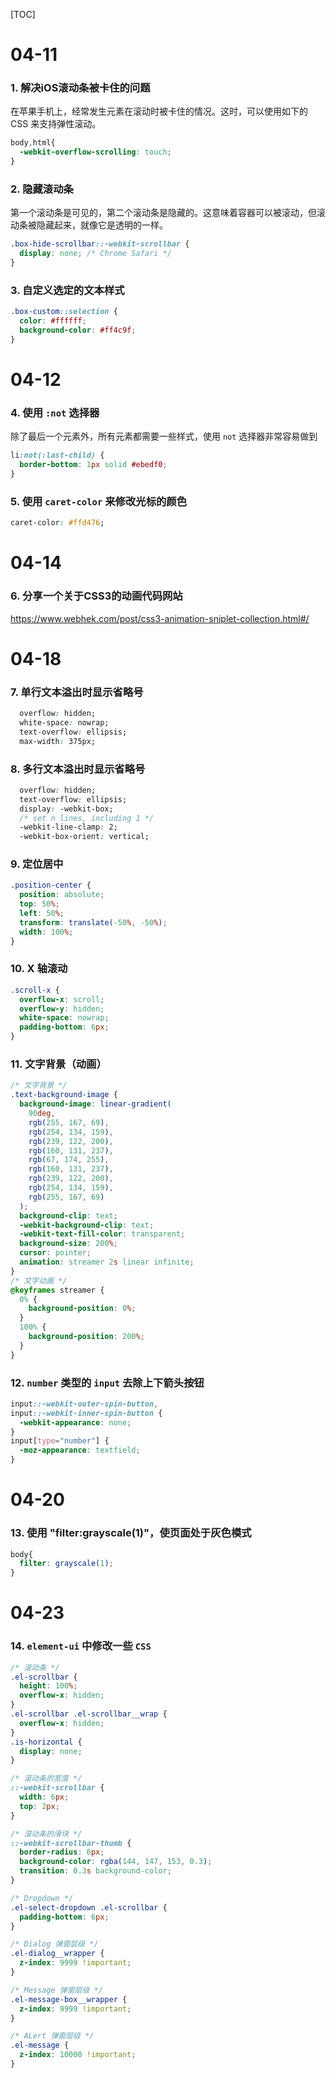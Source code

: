 [TOC]

# 04-11

### 1. 解决iOS滚动条被卡住的问题

在苹果手机上，经常发生元素在滚动时被卡住的情况。这时，可以使用如下的 CSS 来支持弹性滚动。

```css
body,html{
  -webkit-overflow-scrolling: touch;
}
```

### 2. 隐藏滚动条

第一个滚动条是可见的，第二个滚动条是隐藏的。这意味着容器可以被滚动，但滚动条被隐藏起来，就像它是透明的一样。

```css
.box-hide-scrollbar::-webkit-scrollbar {
  display: none; /* Chrome Safari */
}
```

### 3. 自定义选定的文本样式

```css
.box-custom::selection {
  color: #ffffff;
  background-color: #ff4c9f;
}
```



# 04-12

### 4. 使用 `:not` 选择器

除了最后一个元素外，所有元素都需要一些样式，使用 `not` 选择器非常容易做到

```css
li:not(:last-child) {
  border-bottom: 1px solid #ebedf0;
}
```

### 5. 使用 `caret-color` 来修改光标的颜色

```css
caret-color: #ffd476;
```



# 04-14

### 6. 分享一个关于CSS3的动画代码网站

https://www.webhek.com/post/css3-animation-sniplet-collection.html#/



# 04-18

### 7. 单行文本溢出时显示省略号

```css
  overflow: hidden;
  white-space: nowrap;
  text-overflow: ellipsis;
  max-width: 375px;
```

### 8. 多行文本溢出时显示省略号

```css
  overflow: hidden;
  text-overflow: ellipsis;
  display: -webkit-box;
  /* set n lines, including 1 */
  -webkit-line-clamp: 2;
  -webkit-box-orient: vertical;
```

### 9. 定位居中

```css
.position-center {
  position: absolute;
  top: 50%;
  left: 50%;
  transform: translate(-50%, -50%);
  width: 100%;
}
```

### 10. X 轴滚动

```css
.scroll-x {
  overflow-x: scroll;
  overflow-y: hidden;
  white-space: nowrap;
  padding-bottom: 6px;
}
```

### 11. 文字背景（动画）

```css
/* 文字背景 */
.text-background-image {
  background-image: linear-gradient(
    90deg,
    rgb(255, 167, 69),
    rgb(254, 134, 159),
    rgb(239, 122, 200),
    rgb(160, 131, 237),
    rgb(67, 174, 255),
    rgb(160, 131, 237),
    rgb(239, 122, 200),
    rgb(254, 134, 159),
    rgb(255, 167, 69)
  );
  background-clip: text;
  -webkit-background-clip: text;
  -webkit-text-fill-color: transparent;
  background-size: 200%;
  cursor: pointer;
  animation: streamer 2s linear infinite;
}
/* 文字动画 */
@keyframes streamer {
  0% {
    background-position: 0%;
  }
  100% {
    background-position: 200%;
  }
}
```

### 12. `number` 类型的 `input` 去除上下箭头按钮

```css
input::-webkit-outer-spin-button,
input::-webkit-inner-spin-button {
  -webkit-appearance: none;
}
input[type="number"] {
  -moz-appearance: textfield;
}
```



# 04-20

### 13. 使用 "filter:grayscale(1)"，使页面处于灰色模式

```css
body{
  filter: grayscale(1);
}
```



# 04-23

### 14. `element-ui` 中修改一些 `CSS`

```css
/* 滚动条 */
.el-scrollbar {
  height: 100%;
  overflow-x: hidden;
}
.el-scrollbar .el-scrollbar__wrap {
  overflow-x: hidden;
}
.is-horizontal {
  display: none;
}

/* 滚动条的宽度 */
::-webkit-scrollbar {
  width: 6px;
  top: 2px;
}

/* 滚动条的滑块 */
::-webkit-scrollbar-thumb {
  border-radius: 6px;
  background-color: rgba(144, 147, 153, 0.3);
  transition: 0.3s background-color;
}

/* Dropdown */
.el-select-dropdown .el-scrollbar {
  padding-bottom: 6px;
}

/* Dialog 弹窗层级 */
.el-dialog__wrapper {
  z-index: 9999 !important;
}

/* Message 弹窗层级 */
.el-message-box__wrapper {
  z-index: 9999 !important;
}

/* ALert 弹窗层级 */
.el-message {
  z-index: 10000 !important;
}
```

